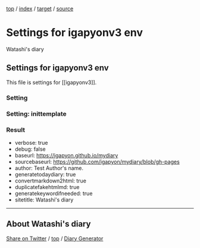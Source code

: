 [top](index.html) / [index](index.html) / [target](https://igapyon.github.io/mydiary/settings.html) / [source](https://github.com/igapyon/mydiary/blob/gh-pages/settings.src.md) 

Settings for igapyonv3 env
=====================================================================================================
Watashi's diary

## Settings for igapyonv3 env

This file is settings for [[igapyonv3]].

### Setting











### Setting: inittemplate



### Result

* verbose: true
* debug: false
* baseurl: https://igapyon.github.io/mydiary
* sourcebaseurl: https://github.com/igapyon/mydiary/blob/gh-pages
* author: Test Author's name.
* generatetodaydiary: true
* convertmarkdown2html: true
* duplicatefakehtmlmd: true
* generatekeywordifneeded: true
* sitetitle: Watashi's diary

----------------------------------------------------------------------------------------------------

## About Watashi's diary

[Share on Twitter](https://twitter.com/intent/tweet?hashtags=igapyon%2Cdiary%2C%E3%81%84%E3%81%8C%E3%81%B4%E3%82%87%E3%82%93%2Cigapyonv3&text=Settings+for+igapyonv3+env&url=https%3A%2F%2Figapyon.github.io%2Fmydiary%2Fsettings.html) / [top](index.html) / [Diary Generator](https://github.com/igapyon/igapyonv3)

